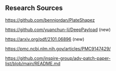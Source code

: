 ## Research Sources

https://github.com/bennjordan/PlateShapez

https://github.com/yuanchun-li/DeepPayload (new)

https://arxiv.org/pdf/2101.06896 (new)

https://pmc.ncbi.nlm.nih.gov/articles/PMC9147429/

https://github.com/inspire-group/adv-patch-paper-list/blob/main/README.md
